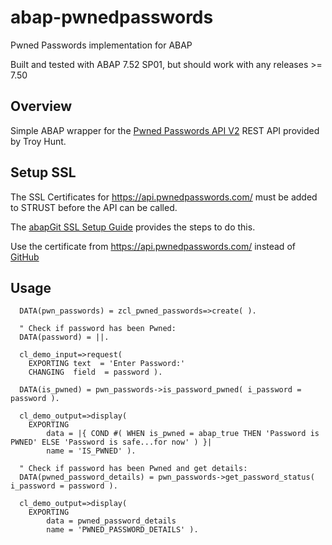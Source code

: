 # abap-pwnedpasswords
Pwned Passwords implementation for ABAP

Built and tested with ABAP 7.52 SP01, but should work with any releases >= 7.50

## Overview
Simple ABAP wrapper for the [Pwned Passwords API V2](https://haveibeenpwned.com/api/v2#PwnedPasswords) REST API provided by Troy Hunt.

## Setup SSL
The SSL Certificates for https://api.pwnedpasswords.com/ must be added to STRUST before the API can be called. 

The [abapGit SSL Setup Guide](https://docs.abapgit.org/guide-ssl-setup.html) provides the steps to do this. 

Use the certificate from https://api.pwnedpasswords.com/ instead of [GitHub](https://github.com)

## Usage
```ABAP
  DATA(pwn_passwords) = zcl_pwned_passwords=>create( ).

  " Check if password has been Pwned:
  DATA(password) = ||.

  cl_demo_input=>request(
    EXPORTING text  = 'Enter Password:'
    CHANGING  field  = password ).

  DATA(is_pwned) = pwn_passwords->is_password_pwned( i_password = password ).

  cl_demo_output=>display(
    EXPORTING
        data = |{ COND #( WHEN is_pwned = abap_true THEN 'Password is PWNED' ELSE 'Password is safe...for now' ) }|
        name = 'IS_PWNED' ).

  " Check if password has been Pwned and get details:
  DATA(pwned_password_details) = pwn_passwords->get_password_status( i_password = password ).

  cl_demo_output=>display(
    EXPORTING
        data = pwned_password_details
        name = 'PWNED_PASSWORD_DETAILS' ).
```
